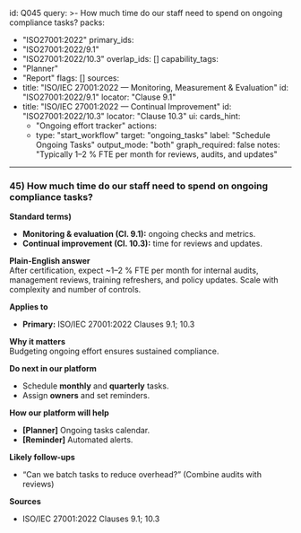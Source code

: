 id: Q045
query: >-
  How much time do our staff need to spend on ongoing compliance tasks?
packs:
  - "ISO27001:2022"
primary_ids:
  - "ISO27001:2022/9.1"
  - "ISO27001:2022/10.3"
overlap_ids: []
capability_tags:
  - "Planner"
  - "Report"
flags: []
sources:
  - title: "ISO/IEC 27001:2022 — Monitoring, Measurement & Evaluation"
    id: "ISO27001:2022/9.1"
    locator: "Clause 9.1"
  - title: "ISO/IEC 27001:2022 — Continual Improvement"
    id: "ISO27001:2022/10.3"
    locator: "Clause 10.3"
ui:
  cards_hint:
    - "Ongoing effort tracker"
  actions:
    - type: "start_workflow"
      target: "ongoing_tasks"
      label: "Schedule Ongoing Tasks"
output_mode: "both"
graph_required: false
notes: "Typically 1–2 % FTE per month for reviews, audits, and updates"
---
### 45) How much time do our staff need to spend on ongoing compliance tasks?

**Standard terms)**  
- **Monitoring & evaluation (Cl. 9.1):** ongoing checks and metrics.  
- **Continual improvement (Cl. 10.3):** time for reviews and updates.

**Plain-English answer**  
After certification, expect ~1–2 % FTE per month for internal audits, management reviews, training refreshers, and policy updates. Scale with complexity and number of controls.

**Applies to**  
- **Primary:** ISO/IEC 27001:2022 Clauses 9.1; 10.3

**Why it matters**  
Budgeting ongoing effort ensures sustained compliance.

**Do next in our platform**  
- Schedule **monthly** and **quarterly** tasks.  
- Assign **owners** and set reminders.

**How our platform will help**  
- **[Planner]** Ongoing tasks calendar.  
- **[Reminder]** Automated alerts.

**Likely follow-ups**  
- “Can we batch tasks to reduce overhead?” (Combine audits with reviews)

**Sources**  
- ISO/IEC 27001:2022 Clauses 9.1; 10.3
